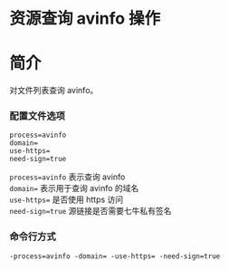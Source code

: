 # 资源查询 avinfo 操作

# 简介
对文件列表查询 avinfo。

### 配置文件选项
```
process=avinfo
domain=
use-https=
need-sign=true
```
`process=avinfo` 表示查询 avinfo  
`domain=` 表示用于查询 avinfo 的域名  
`use-https=` 是否使用 https 访问  
`need-sign=true` 源链接是否需要七牛私有签名  

### 命令行方式
```
-process=avinfo -domain= -use-https= -need-sign=true 
```
